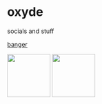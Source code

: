 # oxyde
socials and stuff

<p align="center">

  <a href="https://www.youtube.com/watch?v=9qRBOqfTTCQ">banger</a>
  
<a href="https://twitter.com/yabaiokushii">
  <img src="https://i.imgur.com/PUQ5uWf.png" 
       width="100" 
       height="100"></a>

  <a href="https://osu.ppy.sh/u/oxydeologist">
  <img src="https://i.imgur.com/79GpYI7.png"  
       width="100" 
       height="100"></a>

<p align="center">
